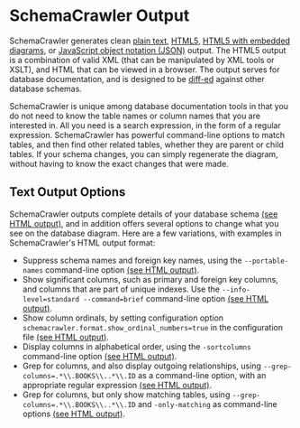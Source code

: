 # SchemaCrawler Output

SchemaCrawler generates clean [plain
text,](snapshot-examples/snapshot.text) 
[HTML5,](snapshot-examples/snapshot.html) [HTML5 with embedded
diagrams,](snapshot-examples/snapshot.svg.html) or [JavaScript object
notation (JSON)](snapshot-examples/snapshot.json) output. The HTML5
output is a combination of valid XML (that can be manipulated by XML
tools or XSLT), and HTML that can be viewed in a browser. The output
serves for database documentation, and is designed to be
[diff-ed](http://en.wikipedia.org/wiki/Diff) against other database
schemas.

SchemaCrawler is unique among database documentation tools in that you
do not need to know the table names or column names that you are
interested in. All you need is a search expression, in the form of a
regular expression. SchemaCrawler has powerful command-line options to
match tables, and then find other related tables, whether they are
parent or child tables. If your schema changes, you can simply
regenerate the diagram, without having to know the exact changes that
were made.

## Text Output Options

SchemaCrawler outputs complete details of your database schema [(see
HTML output)](html-examples/html.html), and in addition offers several
options to change what you see on the database diagram. Here are a few
variations, with examples in SchemaCrawler's HTML output format:

- Suppress schema names and foreign key names, using the
  `--portable-names` command-line option [(see
  HTML output)](html-examples/html_2_portablenames.html).
- Show significant columns, such as primary and foreign key columns,
  and columns that are part of unique indexes. Use the
  `--info-level=standard --command=brief` command-line option [(see
  HTML output)](html-examples/html_3_important_columns.html).
- Show column ordinals, by setting configuration option
  `schemacrawler.format.show_ordinal_numbers=true` in the
  configuration file [(see
  HTML output)](html-examples/html_4_ordinals.html).
- Display columns in alphabetical order, using the `-sortcolumns`
  command-line option [(see
  HTML output)](html-examples/html_5_alphabetical.html).
- Grep for columns, and also display outgoing relationships, using
  `--grep-columns=.*\\.BOOKS\\..*\\.ID` as a command-line option, with
  an appropriate regular expression [(see
  HTML output)](html-examples/html_6_grep.html).
- Grep for columns, but only show matching tables, using
  `--grep-columns=.*\\.BOOKS\\..*\\.ID` and `-only-matching` as
  command-line options [(see
   HTML output)](html-examples/html_7_grep_onlymatching.html).
